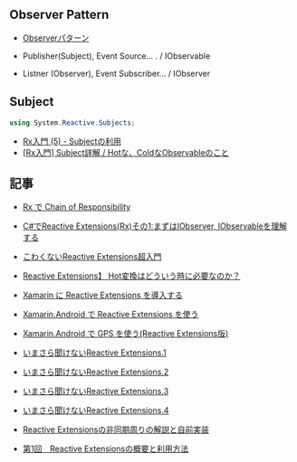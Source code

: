 
## Observer Pattern

- [Observerパターン](https://ja.wikipedia.org/wiki/Observer_%E3%83%91%E3%82%BF%E3%83%BC%E3%83%B3)

- Publisher(Subject), Event Source... . / IObservable
- Listner (Observer), Event Subscriber... / IObserver

## Subject

~~~csharp
using System.Reactive.Subjects;
~~~

- [Rx入門 (5) - Subject<T>の利用](http://blog.xin9le.net/entry/2011/12/19/025912)
- [[Rx入門] Subject詳解 / Hotな、ColdなObservableのこと](http://qiita.com/acple@github/items/8d3a4d3414fa59adff70)

## 記事

- [Rx で Chain of Responsibility](http://qiita.com/amay077/items/908e796febf5096b18dd)

- [C#でReactive Extensions(Rx)その1:まずはIObserver, IObservableを理解する](http://nanoappli.com/blog/archives/6885)

- [こわくないReactive Extensions超入門](http://qiita.com/acple@github/items/6cfee916f09632037a6e)

- [Reactive Extensions】 Hot変換はどういう時に必要なのか？](http://qiita.com/toRisouP/items/c955e36610134c05c860)


- [Xamarin に Reactive Extensions を導入する](http://qiita.com/amay077/items/2acdbacfb7ba25d178ee)
- [Xamarin.Android で Reactive Extensions を使う](http://qiita.com/amay077/items/8f4b33daa6ca4e4c8c9d)
- [Xamarin.Android で GPS を使う(Reactive Extensions版)](http://qiita.com/amay077/items/652e3de79ca1303c39ca)


- [いまさら聞けないReactive Extensions.1](http://qiita.com/Temarin_PITA/items/c2066394e91966c2d4ef)
- [いまさら聞けないReactive Extensions.2](http://qiita.com/Temarin_PITA/items/456c3b40fa65954ea262)
- [いまさら聞けないReactive Extensions.3](http://qiita.com/Temarin_PITA/items/107fa2e39f427e591dbd)
- [いまさら聞けないReactive Extensions.4](http://qiita.com/Temarin_PITA/items/be5f9cea260580327700)


- [Reactive Extensionsの非同期周りの解説と自前実装](http://neue.cc/2010/09/28_277.html)

- [第1回　Reactive Extensionsの概要と利用方法](http://www.atmarkit.co.jp/fdotnet/introrx/introrx_01/introrx_01_01.html)
